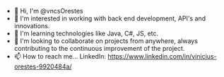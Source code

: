 - 👋 Hi, I'm @vncsOrestes
- 👀 I'm interested in working with back end development, API's and innovations.
- 🌱 I'm learning technologies like Java, C#, JS, etc.
- 💞️ I'm looking to collaborate on projects from anywhere, always contributing to the continuous improvement of the project.
- 📫 How to reach me...
LinkedIn:
https://www.linkedin.com/in/vinicius-orestes-9920484a/
<!---
vncsOrestes/vncsOrestes is a ✨ special ✨ repository because its `README.md` (this file) appears on your GitHub profile.
You can click the Preview link to take a look at your changes.
--->
